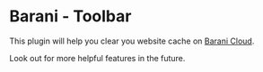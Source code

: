# Barani - Toolbar

This plugin will help you clear you website cache on [Barani Cloud](https://barani.io).

Look out for more helpful features in the future.
